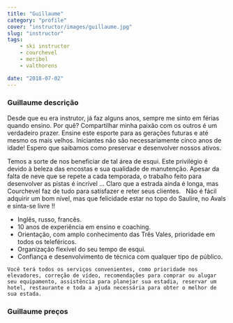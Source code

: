 ```yaml
---
title: "Guillaume"
category: "profile"
cover: "instructor/images/guillaume.jpg"
slug: "instructor"
tags:
    - ski instructor
    - courchevel
    - meribel
    - valthorens

date: "2018-07-02"
---
```


### Guillaume descrição
Desde que eu era instrutor, já faz alguns anos, sempre me sinto em férias quando ensino.
Por quê? Compartilhar minha paixão com os outros é um verdadeiro prazer. Ensine este esporte para as gerações futuras e até mesmo os mais velhos.
Iniciantes não são necessariamente cinco anos de idade! Espero que saibamos como preservar e desenvolver nossos ativos.

Temos a sorte de nos beneficiar de tal área de esqui.
Este privilégio é devido à beleza das encostas e sua qualidade de manutenção. Apesar da falta de neve que se repete a cada temporada, o trabalho feito para desenvolver as pistas é incrível ... Claro que a estrada ainda é longa, mas Courchevel faz de tudo para satisfazer e reter seus clientes.
 
Não é fácil adquirir um bom nível, mas que felicidade estar no topo do Saulire, no Avals e sinta-se livre !!

* Inglês, russo, francês.
* 10 anos de experiência em ensino e coaching.
* Orientação, com amplo conhecimento das Três Vales, prioridade em todos os teleféricos.
* Organização flexível do seu tempo de esqui.
* Confiança e desenvolvimento de técnica com qualquer tipo de público.

`Você terá todos os serviços convenientes, como prioridade nos elevadores, correção de vídeo, recomendações para comprar ou alugar seu equipamento, assistência para planejar sua estadia, reservar um hotel, restaurante e toda a ajuda necessária para obter o melhor de sua estada.`

### Guillaume preços 

